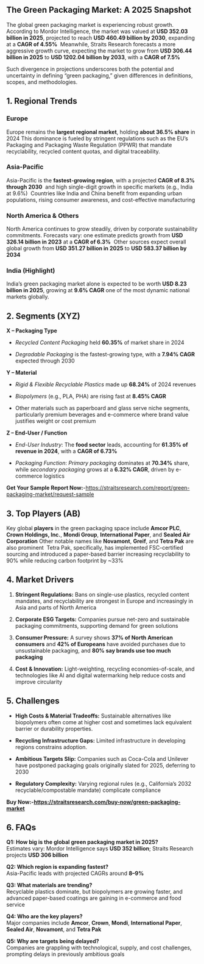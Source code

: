 <h2 data-start="295" data-end="341">The Green Packaging Market: A 2025 Snapshot</h2>
<p data-start="343" data-end="855">The global green packaging market is experiencing robust growth. According to Mordor Intelligence, the market was valued at <strong data-start="467" data-end="497">USD 352.03 billion in 2025</strong>, projected to reach <strong data-start="518" data-end="548">USD 460.49 billion by 2030</strong>, expanding at a <strong data-start="565" data-end="582">CAGR of 4.55%</strong> &nbsp;Meanwhile, Straits Research forecasts a more aggressive growth curve, expecting the market to grow from <strong data-start="726" data-end="756">USD 306.44 billion in 2025</strong> to <strong data-start="760" data-end="791">USD 1202.04 billion by 2033</strong>, with a <strong data-start="800" data-end="816">CAGR of 7.5%</strong>&nbsp;</p>
<p data-start="857" data-end="1026">Such divergence in projections underscores both the potential and uncertainty in defining &ldquo;green packaging,&rdquo; given differences in definitions, scopes, and methodologies.</p>
<h2 data-start="1033" data-end="1054">1. Regional Trends</h2>
<h3 data-start="1056" data-end="1066">Europe</h3>
<p data-start="1067" data-end="1385">Europe remains the <strong data-start="1086" data-end="1113">largest regional market</strong>, holding <strong data-start="1123" data-end="1144">about 36.5% share</strong> in 2024&nbsp;This dominance is fueled by stringent regulations such as the EU&rsquo;s Packaging and Packaging Waste Regulation (PPWR) that mandate recyclability, recycled content quotas, and digital traceability.</p>
<h3 data-start="1387" data-end="1403">Asia-Pacific</h3>
<p data-start="1404" data-end="1818">Asia-Pacific is the <strong data-start="1424" data-end="1450">fastest-growing region</strong>, with a projected <strong data-start="1469" data-end="1498">CAGR of 8.3% through 2030</strong> &nbsp;and high single-digit growth in specific markets (e.g., India at 9.6%) &nbsp;Countries like India and China benefit from expanding urban populations, rising consumer awareness, and cost-effective manufacturing&nbsp;</p>
<h3 data-start="1820" data-end="1846">North America &amp; Others</h3>
<p data-start="1847" data-end="2230">North America continues to grow steadily, driven by corporate sustainability commitments. Forecasts vary: one estimate predicts growth from <strong data-start="1987" data-end="2017">USD 326.14 billion in 2023</strong> at a <strong data-start="2023" data-end="2039">CAGR of 6.3%</strong> &nbsp;Other sources expect overall global growth from <strong data-start="2127" data-end="2157">USD 351.27 billion in 2025</strong> to <strong data-start="2161" data-end="2191">USD 583.37 billion by 2034</strong>&nbsp;</p>
<h3 data-start="2232" data-end="2253">India (Highlight)</h3>
<p data-start="2254" data-end="2458">India&rsquo;s green packaging market alone is expected to be worth <strong data-start="2315" data-end="2343">USD 8.23 billion in 2025</strong>, growing at <strong data-start="2356" data-end="2369">9.6% CAGR</strong> one of the most dynamic national markets globally.</p>
<h2 data-start="2465" data-end="2485">2. Segments (XYZ)</h2>
<p data-start="2487" data-end="2511"><strong data-start="2487" data-end="2509">X &ndash; Packaging Type</strong></p>
<ul data-start="2512" data-end="2762">
<li data-start="2512" data-end="2623">
<p data-start="2514" data-end="2623"><em data-start="2514" data-end="2542">Recycled Content Packaging</em> held <strong data-start="2548" data-end="2558">60.35%</strong> of market share in 2024</p>
</li>
<li data-start="2624" data-end="2762">
<p data-start="2626" data-end="2762"><em data-start="2626" data-end="2648">Degradable Packaging</em> is the fastest-growing type, with a <strong data-start="2685" data-end="2699">7.94% CAGR</strong> expected through 2030</p>
</li>
</ul>
<p data-start="2764" data-end="2782"><strong data-start="2764" data-end="2780">Y &ndash; Material</strong></p>
<ul data-start="2783" data-end="3219">
<li data-start="2783" data-end="2902">
<p data-start="2785" data-end="2902"><em data-start="2785" data-end="2823">Rigid &amp; Flexible Recyclable Plastics</em> made up <strong data-start="2832" data-end="2842">68.24%</strong> of 2024 revenues&nbsp;</p>
</li>
<li data-start="2903" data-end="3012">
<p data-start="2905" data-end="3012"><em data-start="2905" data-end="2918">Biopolymers</em> (e.g., PLA, PHA) are rising fast at <strong data-start="2955" data-end="2969">8.45% CAGR</strong></p>
</li>
<li data-start="3013" data-end="3219">
<p data-start="3015" data-end="3219">Other materials such as paperboard and glass serve niche segments, particularly premium beverages and e-commerce where brand value justifies weight or cost premium&nbsp;</p>
</li>
</ul>
<p data-start="3221" data-end="3250"><strong data-start="3221" data-end="3248">Z &ndash; End-User / Function</strong></p>
<ul data-start="3251" data-end="3616">
<li data-start="3251" data-end="3414">
<p data-start="3253" data-end="3414"><em data-start="3253" data-end="3272">End-User Industry</em>: The <strong data-start="3278" data-end="3293">food sector</strong> leads, accounting for <strong data-start="3316" data-end="3345">61.35% of revenue in 2024</strong>, with a <strong data-start="3354" data-end="3371">CAGR of 6.73%</strong></p>
</li>
<li data-start="3415" data-end="3616">
<p data-start="3417" data-end="3616"><em data-start="3417" data-end="3437">Packaging Function</em>: <em data-start="3439" data-end="3458">Primary packaging</em> dominates at <strong data-start="3472" data-end="3482">70.34%</strong> share, while <em data-start="3496" data-end="3517">secondary packaging</em> grows at a <strong data-start="3529" data-end="3543">6.32% CAGR</strong>, driven by e-commerce logistics&nbsp;</p>
</li>
</ul>
<p><strong>Get Your Sample Report Now:</strong>-<a href="https://straitsresearch.com/report/green-packaging-market/request-sample">https://straitsresearch.com/report/green-packaging-market/request-sample</a></p>
<h2 data-start="3623" data-end="3645">3. Top Players (AB)</h2>
<p data-start="3647" data-end="4203">Key global <strong data-start="3658" data-end="3669">players</strong> in the green packaging space include <strong data-start="3707" data-end="3720">Amcor PLC</strong>, <strong data-start="3722" data-end="3746">Crown Holdings, Inc.</strong>, <strong data-start="3748" data-end="3763">Mondi Group</strong>, <strong data-start="3765" data-end="3788">International Paper</strong>, and <strong data-start="3794" data-end="3820">Sealed Air Corporation</strong> Other notable names like <strong data-start="3887" data-end="3899">Novamont</strong>, <strong data-start="3901" data-end="3910">Greif</strong>, and <strong data-start="3916" data-end="3929">Tetra Pak</strong> are also prominent &nbsp;Tetra Pak, specifically, has implemented FSC-certified sourcing and introduced a paper-based barrier increasing recyclability to 90% while reducing carbon footprint by ~33%&nbsp;</p>
<h2 data-start="4210" data-end="4230">4. Market Drivers</h2>
<ol data-start="4232" data-end="5079">
<li data-start="4232" data-end="4452">
<p data-start="4235" data-end="4452"><strong data-start="4235" data-end="4261">Stringent Regulations:</strong> Bans on single-use plastics, recycled content mandates, and recyclability are strongest in Europe and increasingly in Asia and parts of North America&nbsp;</p>
</li>
<li data-start="4454" data-end="4627">
<p data-start="4457" data-end="4627"><strong data-start="4457" data-end="4483">Corporate ESG Targets:</strong> Companies pursue net-zero and sustainable packaging commitments, supporting demand for green solutions&nbsp;</p>
</li>
<li data-start="4629" data-end="4872">
<p data-start="4632" data-end="4872"><strong data-start="4632" data-end="4654">Consumer Pressure:</strong> A survey shows <strong data-start="4670" data-end="4705">37% of North American consumers</strong> and <strong data-start="4710" data-end="4730">42% of Europeans</strong> have avoided purchases due to unsustainable packaging, and <strong data-start="4790" data-end="4831">80% say brands use too much packaging</strong>&nbsp;</p>
</li>
<li data-start="4874" data-end="5079">
<p data-start="4877" data-end="5079"><strong data-start="4877" data-end="4899">Cost &amp; Innovation:</strong> Light-weighting, recycling economies-of-scale, and technologies like AI and digital watermarking help reduce costs and improve circularity&nbsp;</p>
</li>
</ol>
<h2 data-start="5086" data-end="5102">5. Challenges</h2>
<ul data-start="5104" data-end="5738">
<li data-start="5104" data-end="5274">
<p data-start="5106" data-end="5274"><strong data-start="5106" data-end="5142">High Costs &amp; Material Tradeoffs:</strong> Sustainable alternatives like biopolymers often come at higher cost and sometimes lack equivalent barrier or durability properties.</p>
</li>
<li data-start="5275" data-end="5377">
<p data-start="5277" data-end="5377"><strong data-start="5277" data-end="5311">Recycling Infrastructure Gaps:</strong> Limited infrastructure in developing regions constrains adoption.</p>
</li>
<li data-start="5378" data-end="5566">
<p data-start="5380" data-end="5566"><strong data-start="5380" data-end="5407">Ambitious Targets Slip:</strong> Companies such as Coca-Cola and Unilever have postponed packaging goals originally slated for 2025, deferring to 2030&nbsp;</p>
</li>
<li data-start="5567" data-end="5738">
<p data-start="5569" data-end="5738"><strong data-start="5569" data-end="5595">Regulatory Complexity:</strong> Varying regional rules (e.g., California&rsquo;s 2032 recyclable/compostable mandate) complicate compliance&nbsp;</p>
</li>
</ul>
<p><strong>Buy Now:-<a href="https://straitsresearch.com/buy-now/green-packaging-market">https://straitsresearch.com/buy-now/green-packaging-market</a></strong></p>
<h2 data-start="5745" data-end="5755">6. FAQs</h2>
<p data-start="5757" data-end="6009"><strong data-start="5757" data-end="5818">Q1: How big is the global green packaging market in 2025?</strong><br data-start="5818" data-end="5821" /> Estimates vary: Mordor Intelligence says <strong data-start="5862" data-end="5881">USD 352 billion</strong>; Straits Research projects <strong data-start="5949" data-end="5968">USD 306 billion</strong>&nbsp;</p>
<p data-start="6011" data-end="6152"><strong data-start="6011" data-end="6053">Q2: Which region is expanding fastest?</strong><br data-start="6053" data-end="6056" /> Asia-Pacific leads with projected CAGRs around <strong data-start="6103" data-end="6111">8&ndash;9%</strong>&nbsp;</p>
<p data-start="6154" data-end="6376"><strong data-start="6154" data-end="6190">Q3: What materials are trending?</strong><br data-start="6190" data-end="6193" /> Recyclable plastics dominate, but biopolymers are growing faster, and advanced paper-based coatings are gaining in e-commerce and food service</p>
<p data-start="6378" data-end="6583"><strong data-start="6378" data-end="6410">Q4: Who are the key players?</strong><br data-start="6410" data-end="6413" /> Major companies include <strong data-start="6437" data-end="6446">Amcor</strong>, <strong data-start="6448" data-end="6457">Crown</strong>, <strong data-start="6459" data-end="6468">Mondi</strong>, <strong data-start="6470" data-end="6493">International Paper</strong>, <strong data-start="6495" data-end="6509">Sealed Air</strong>, <strong data-start="6511" data-end="6523">Novamont</strong>, and <strong data-start="6529" data-end="6542">Tetra Pak</strong></p>
<p data-start="6585" data-end="6786"><strong data-start="6585" data-end="6623">Q5: Why are targets being delayed?</strong><br data-start="6623" data-end="6626" /> Companies are grappling with technological, supply, and cost challenges, prompting delays in previously ambitious goals&nbsp;</p>

